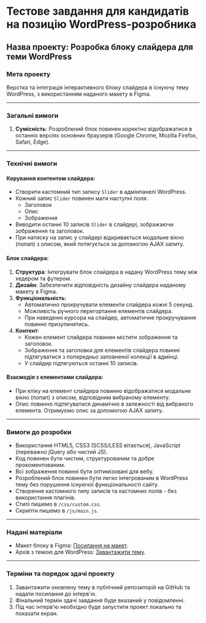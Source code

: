 # Тестове завдання для кандидатів на позицію WordPress-розробника

## Назва проекту: Розробка блоку слайдера для теми WordPress

### Мета проекту
Верстка та інтеграція інтерактивного блоку слайдера в існуючу тему WordPress, з використанням наданого макету в Figma.

---

### Загальні вимоги
1. **Сумісність**: Розроблений блок повинен коректно відображатися в останніх версіях основних браузерів (Google Chrome, Mozilla Firefox, Safari, Edge).

---

### Технічні вимоги

#### Керування контентом слайдера:
- Створити кастомний тип запису `Slider` в адмінпанелі WordPress.
- Кожний запис `Slider` повинен мати наступні поля:
  - Заголовок
  - Опис
  - Зображення
- Виводити останні 10 записів `Slider` в слайдері, зображаючи зображення та заголовок.
- При натиску на запис у слайдері відкривається модальне вікно (попап) з описом, який потягується за допомогою AJAX запиту.

#### Блок слайдера:
1. **Структура**: Інтегрувати блок слайдера в надану WordPress тему між хедером та футером.
2. **Дизайн**: Забезпечити відповідність дизайну слайдера наданому макету в Figma.
3. **Функціональність**:
   - Автоматично прокручувати елементи слайдера кожні 5 секунд.
   - Можливість ручного перегортання елементів слайдера.
   - При наведенні курсора на слайдер, автоматичне прокручування повинно призупинятись.
4. **Контент**:
   - Кожен елемент слайдера повинен містити зображення та заголовок.
   - Зображення та заголовки для елементів слайдера повинні підтягуватися з попередньо заповненої колекції в адмінці.
   - У слайдер підтягуються останні 10 записів.

#### Взаємодія з елементами слайдера:
- При кліку на елемент слайдера повинно відображатися модальне вікно (попап) з описом, відповідним вибраному елементу.
- Опис повинно підтягуватися динамічно в залежності від вибраного елемента. Отримуємо опис за допомогою AJAX запиту.

---

### Вимоги до розробки
- Використання HTML5, CSS3 (SCSS/LESS вітається), JavaScript (переважно jQuery або чистий JS).
- Код повинен бути чистим, структурованим та добре прокоментованим.
- Всі зображення повинні бути оптимізовані для вебу.
- Розроблений блок повинен бути легко інтегрованим в WordPress тему без порушення існуючої функціональності сайту.
- Створення кастомного типу записів та кастомних полів - без використання плагінів.
- Стилі пишемо в `/css/custom.css`.
- Скрипти пишемо в `/js/main.js`.

---

### Надані матеріали
- Макет блоку в Figma: [Посилання на макет](https://www.figma.com/file/MGRvpbFRrVT9JaMsq8a259/%F0%9F%9B%92-Maximum-Test-Theme?type=design&node-id=0%3A1&mode=design&t=Zj89KtfXWmjDZK80-1).
- Архів з темою для WordPress: [Завантажити тему](https://drive.google.com/file/d/1fKEmkw9ZtRvMNp-hX85fnRwahykIGkTA/view?usp=sharing).

---

### Терміни та порядок здачі проекту
1. Завантажити оновлену тему в публічний репозиторій на GitHub та надати посилання до інтерв'ю.
2. Фінальний термін здачі завдання буде вказаний у повідомленні.
3. Під час інтерв'ю необхідно буде запустити проект локально та показати екран.
